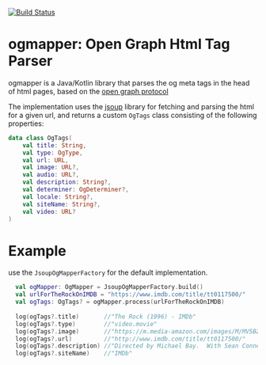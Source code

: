 [![Build Status](https://travis-ci.org/iumehara/ogmapper.svg?branch=master)](https://travis-ci.org/iumehara/ogmapper)

# ogmapper: Open Graph Html Tag Parser

ogmapper is a Java/Kotlin library that parses the og meta tags in the head of html pages, based on the [open graph protocol](http://ogp.me/)

The implementation uses the [jsoup](https://github.com/jhy/jsoup) library for fetching and parsing the html for a given url, and returns a custom `OgTags` class consisting of the following properties:

```kotlin
data class OgTags(
    val title: String,
    val type: OgType,
    val url: URL,
    val image: URL?,
    val audio: URL?,
    val description: String?,
    val determiner: OgDeterminer?,
    val locale: String?,
    val siteName: String?,
    val video: URL?
)
```

# Example
use the `JsoupOgMapperFactory` for the default implementation.

```kotlin
  val ogMapper: OgMapper = JsoupOgMapperFactory.build()
  val urlForTheRockOnIMDB = "https://www.imdb.com/title/tt0117500/"
  val ogTags: OgTags? = ogMapper.process(urlForTheRockOnIMDB)
  
  log(ogTags?.title)       //"The Rock (1996) - IMDb"
  log(ogTags?.type)        //"video.movie"
  log(ogTags?.image)       //"https://m.media-amazon.com/images/M/MV5BZDJjOTE0N2EtMmRlZS00NzU0LWE0ZWQtM2Q3MWMxNjcwZjBhXkEyXkFqcGdeQXVyNDk3NzU2MTQ@._V1_UY1200_CR90,0,630,1200_AL_.jpg"
  log(ogTags?.url)         //"http://www.imdb.com/title/tt0117500/"
  log(ogTags?.description) //"Directed by Michael Bay.  With Sean Connery, Nicolas Cage, Ed Harris, John Spencer. A mild-mannered chemist and an ex-con must lead the counterstrike when a rogue group of military men, led by a renegade general, threaten a nerve gas attack from Alcatraz against San Francisco."
  log(ogTags?.siteName)    //"IMDb"
```
